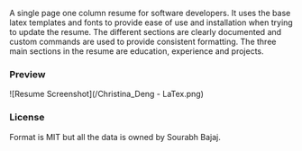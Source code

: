 A single page one column resume for software developers. It uses the base latex templates and fonts to provide ease of use and installation when trying to update the resume. The different sections are clearly documented and custom commands are used to provide consistent formatting. The three main sections in the resume are education, experience and projects.


### Preview
![Resume Screenshot](/Christina_Deng - LaTex.png)

### License
Format is MIT but all the data is owned by Sourabh Bajaj.
